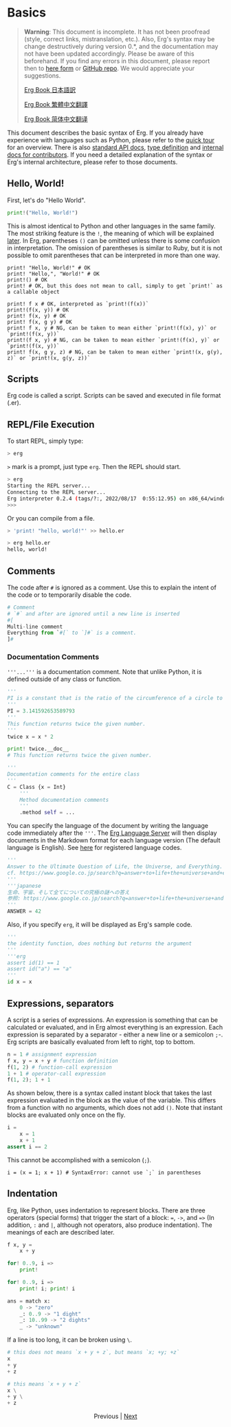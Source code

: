 # Basics

> __Warning__: This document is incomplete. It has not been proofread (style, correct links, mistranslation, etc.). Also, Erg's syntax may be change destructively during version 0.*, and the documentation may not have been updated accordingly. Please be aware of this beforehand.
> If you find any errors in this document, please report then to [here form](https://forms.gle/HtLYRfYzWCAaeTGb6) or [GitHub repo](https://github.com/erg-lang/erg/issues/new?assignees=&labels=bug&template=bug_report.yaml). We would appreciate your suggestions.
>
> [Erg Book 日本語訳](https://erg-lang.org/the-erg-book/JA/)
>
> [Erg Book 繁體中文翻譯](https://erg-lang.org/the-erg-book/zh_TW/)
>
> [Erg Book 简体中文翻译](https://erg-lang.org/the-erg-book/zh_CN/)

This document describes the basic syntax of Erg.
If you already have experience with languages such as Python, please refer to the [quick tour](quick_tour.md) for an overview.
There is also [standard API docs](https://github.com/erg-lang/erg/tree/main/doc/JA/API), [type definition](https://github.com/erg-lang/erg/tree/main/crates/erg_compiler/lib/std.d) and [internal docs for contributors](https://erg-lang.org/dev-guide). If you need a detailed explanation of the syntax or Erg's internal architecture, please refer to those documents.

## Hello, World&excl;

First, let's do "Hello World".

```python
print!("Hello, World!")
```

This is almost identical to Python and other languages in the same family. The most striking feature is the `!`, the meaning of which will be explained [later](https://erg-lang.org/the-erg-book/07_side_effect.html#side-effects-and-procedures).
In Erg, parentheses `()` can be omitted unless there is some confusion in interpretation.
The omission of parentheses is similar to Ruby, but it is not possible to omit parentheses that can be interpreted in more than one way.

```python,checker_ignore
print! "Hello, World!" # OK
print! "Hello,", "World!" # OK
print!() # OK
print! # OK, but this does not mean to call, simply to get `print!` as a callable object

print! f x # OK, interpreted as `print!(f(x))`
print!(f(x, y)) # OK
print! f(x, y) # OK
print! f(x, g y) # OK
print! f x, y # NG, can be taken to mean either `print!(f(x), y)` or `print!(f(x, y))`
print!(f x, y) # NG, can be taken to mean either `print!(f(x), y)` or `print!(f(x, y))`
print! f(x, g y, z) # NG, can be taken to mean either `print!(x, g(y), z)` or `print!(x, g(y, z))`
```

## Scripts

Erg code is called a script. Scripts can be saved and executed in file format (.er).

## REPL/File Execution

To start REPL, simply type:

```sh
> erg
```

`>` mark is a prompt, just type `erg`.
Then the REPL should start.

```sh
> erg
Starting the REPL server...
Connecting to the REPL server...
Erg interpreter 0.2.4 (tags/?:, 2022/08/17  0:55:12.95) on x86_64/windows
>>>
```

Or you can compile from a file.

```sh
> 'print! "hello, world!"' >> hello.er

> erg hello.er
hello, world!
```

## Comments

The code after `#` is ignored as a comment. Use this to explain the intent of the code or to temporarily disable the code.

```python
# Comment
# `#` and after are ignored until a new line is inserted
#[
Multi-line comment
Everything from `#[` to `]#` is a comment.
]#
```

### Documentation Comments

`'''...'''` is a documentation comment. Note that unlike Python, it is defined outside of any class or function.

```python
'''
PI is a constant that is the ratio of the circumference of a circle to its diameter.
'''
PI = 3.141592653589793
'''
This function returns twice the given number.
'''
twice x = x * 2

print! twice.__doc__
# This function returns twice the given number.

'''
Documentation comments for the entire class
'''
C = Class {x = Int}
    '''
    Method documentation comments
    '''
    .method self = ...
```

You can specify the language of the document by writing the language code immediately after the `'''`. The [Erg Language Server](https://github.com/erg-lang/erg/tree/main/crates/els) will then display documents in the Markdown format for each language version (The default language is English).
See [here](https://github.com/erg-lang/erg/blob/main/doc/EN/dev_guide/i18n_messages.md) for registered language codes.

```python
'''
Answer to the Ultimate Question of Life, the Universe, and Everything.
cf. https://www.google.co.jp/search?q=answer+to+life+the+universe+and+everything
'''
'''japanese
生命、宇宙、そして全てについての究極の謎への答え
参照: https://www.google.co.jp/search?q=answer+to+life+the+universe+and+everything
'''
ANSWER = 42
```

Also, if you specify `erg`, it will be displayed as Erg's sample code.

```python
'''
the identity function, does nothing but returns the argument
'''
'''erg
assert id(1) == 1
assert id("a") == "a"
'''
id x = x
```

## Expressions, separators

A script is a series of expressions. An expression is something that can be calculated or evaluated, and in Erg almost everything is an expression.
Each expression is separated by a separator - either a new line or a semicolon `;`-.
Erg scripts are basically evaluated from left to right, top to bottom.

```python
n = 1 # assignment expression
f x, y = x + y # function definition
f(1, 2) # function-call expression
1 + 1 # operator-call expression
f(1, 2); 1 + 1
```

As shown below, there is a syntax called instant block that takes the last expression evaluated in the block as the value of the variable.
This differs from a function with no arguments, which does not add `()`. Note that instant blocks are evaluated only once on the fly.

```python
i =
    x = 1
    x + 1
assert i == 2
```

This cannot be accomplished with a semicolon (`;`).

```python,compile_fail
i = (x = 1; x + 1) # SyntaxError: cannot use `;` in parentheses
```

## Indentation

Erg, like Python, uses indentation to represent blocks. There are three operators (special forms) that trigger the start of a block: `=`, `->`, and `=>` (In addition, `:` and `|`, although not operators, also produce indentation). The meanings of each are described later.

```python
f x, y =
    x + y

for! 0..9, i =>
    print!

for! 0..9, i =>
    print! i; print! i

ans = match x:
    0 -> "zero"
    _: 0..9 -> "1 dight"
    _: 10..99 -> "2 dights"
    _ -> "unknown"
```

If a line is too long, it can be broken using `\`.

```python
# this does not means `x + y + z`, but means `x; +y; +z`
x
+ y
+ z

# this means `x + y + z`
x \
+ y \
+ z
```

<p align='center'>
    Previous | <a href='./01_literal.md'>Next</a>
</p>
